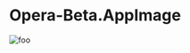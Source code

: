 # Opera-Beta.AppImage

![foo](https://github.com/nx-appbuild-hub/Opera-Beta.AppImage//actions/workflows/makefile.yml/badge.svg)
